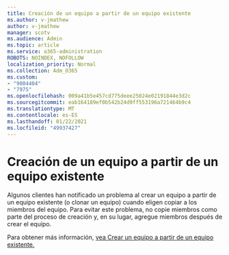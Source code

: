 ```yaml
---
title: Creación de un equipo a partir de un equipo existente
ms.author: v-jmathew
author: v-jmathew
manager: scotv
ms.audience: Admin
ms.topic: article
ms.service: o365-administration
ROBOTS: NOINDEX, NOFOLLOW
localization_priority: Normal
ms.collection: Adm_O365
ms.custom:
- "9004404"
- "7975"
ms.openlocfilehash: 009a41b5e457cd775deee25024e02191844e3d2c
ms.sourcegitcommit: eab164189ef0b542b24d9ff553196a721464b9c4
ms.translationtype: MT
ms.contentlocale: es-ES
ms.lasthandoff: 01/22/2021
ms.locfileid: "49937427"
---
```

# <a name="creating-a-team-from-an-existing-team"></a>Creación de un equipo a partir de un equipo existente

Algunos clientes han notificado un problema al crear un equipo a partir de un equipo existente (o clonar un equipo) cuando eligen copiar a los miembros del equipo. Para evitar este problema, no copie miembros como parte del proceso de creación y, en su lugar, agregue miembros después de crear el equipo.

Para obtener más información, [vea Crear un equipo a partir de un equipo existente.](https://support.microsoft.com/office/create-a-team-from-an-existing-team-f41a759b-3101-4af6-93bd-6aba0e5d7635)
